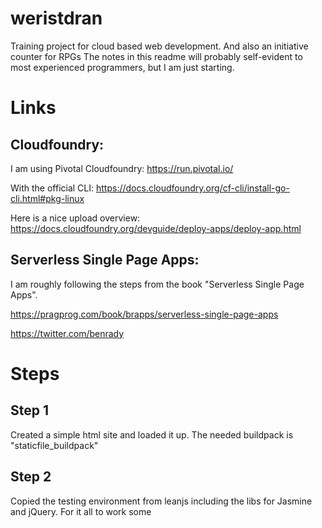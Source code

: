 # weristdran
Training project for cloud based web development. And also an initiative counter for RPGs
The notes in this readme will probably self-evident to most experienced programmers, but 
I am just starting.

# Links
## Cloudfoundry:

I am using Pivotal Cloudfoundry: https://run.pivotal.io/

With the official CLI: https://docs.cloudfoundry.org/cf-cli/install-go-cli.html#pkg-linux

Here is a nice upload overview: https://docs.cloudfoundry.org/devguide/deploy-apps/deploy-app.html

## Serverless Single Page Apps:

I am roughly following the steps from the book "Serverless Single Page Apps".



https://pragprog.com/book/brapps/serverless-single-page-apps

https://twitter.com/benrady

# Steps
## Step 1
Created a simple html site and loaded it up. The needed buildpack is "staticfile_buildpack"

## Step 2
Copied the testing environment from leanjs including the libs for Jasmine and jQuery. 
For it all to work some <script src...> tags need to be added to main html site.
Added Hashtag-Routing as described in the book to:
- Learn Jasmine unit testing
- Learn about Jasmine spyOn
- Learn a bit of jQuery
  
Deployed again

## Step 3
Messed around with styles and CSS. 
Took a bit from this tutorial: https://www.w3schools.com/Css/

And of course from http://www.csszengarden.com/

Thanks to http://game-icons.net/ for the icons used under CC3 license https://creativecommons.org/licenses/by/3.0/

Deployed again, of course. Make sure every needed file in the same folder as the HTML file is prefixed in there with "./" or the files will not be found on Cloudfoundries linux container. 

## Step 4
Created the real SPA, got unit tests to run and of course- deployed again.
- I am using Angular/Cli to create new projects
- ng test to run the jasmine tests. A browser needs to be started. 
- ng serve to run the app locally
- ng build --prod to deploy to "dist" folder

Used staticfile_buildpack for deployment again from "dist" folder.
